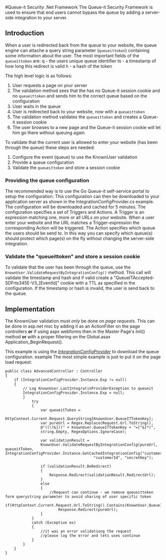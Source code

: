 #Queue-it Security .Net Framework
The Queue-it Security Framework is used to ensure that end users cannot bypass the queue by adding a server-side integration to your server. 
## Introduction
When a user is redirected back from the queue to your website, the queue engine can attache a query string parameter (`queueittoken`) containing some information about the user. 
The most important fields of the `queueittoken` are:
q - the users unique queue identifier
ts - a timestamp of how long this redirect is valid
h - a hash of the token

The high level logic is as follows:

 1. User requests a page on your server
 2. The validation method sees that the has no Queue-it session cookie and no `queueittoken` and sends him to the correct queue based on the configuration
 3. User waits in the queue
 4. User is redirected back to your website, now with a `queueittoken`
 5. The validation method validates the `queueittoken` and creates a Queue-it session cookie
 6. The user browses to a new page and the Queue-it session cookie will let him go there without queuing again

To validate that the current user is allowed to enter your website (has been through the queue) these steps are needed:

 1. Configure the event (queue) to use the KnownUser validation
 2. Provide a queue configuration
 3. Validate the `queueittoken` and store a session cookie


### Providing the queue configuration
The recommended way is to use the Go Queue-it self-service portal to setup the configuration. This configuration can then be downloaded to your application server as shown in the IntegrationConfigProvider.cs example. The configuration will be downloaded and cached for 5 minutes. 
The configuration specifies a set of Triggers and Actions. A Trigger is an expression matching one, more or all URLs on your website. When a user enter your website and the URL matches a Trigger-expression the corresponding Action will be triggered. The Action specifies which queue the users should be send to. 
In this way you can specify which queue(s) should protect which page(s) on the fly without changing the server-side integration.

### Validate the "queueittoken" and store a session cookie
To validate that the user has been through the queue, use the `KnownUser.ValidateRequestByIntegrationConfig()` method. 
This call will validate the timestamp and hash and if valid create a "QueueITAccepted-SDFrts345E-V3_[EventId]" cookie with a TTL as specified in the configuration.
If the timestamp or hash is invalid, the user is send back to the queue.

## Implementation
The KnownUser validation must *only* be done on *page requests*. This can be done in asp.net mvc by adding it as an ActionFilter on the page controllers **or** if using aspx webforms then in the Master Page's Init() method **or** with a proper filtering on the Global.asax Application_BeginRequest(). 

This example is using the *[IntegrationConfigProvider](https://github.com/queueit/QueueIT.Security-NetFramework/blob/master/QueueIT.Security.Examples.Webforms/Advanced.aspx.cs)* to download the queue configuration. example The most simple example is just to put it on the page load request:
```
public class AdvancedController : Controller
{
	if (IntegrationConfigProvider.Instance.Exp != null)
    {
	    // Log KnownUser.LastIntegratinProviderException to queueit
        IntegrationConfigProvider.Instance.Exp = null;
        }
            try
            {
                var queueitToken = 
                HttpContext.Current.Request.QueryString[KnownUser.QueueITTokenKey];
                var pureUrl = Regex.Replace(Request.Url.ToString(),
                @"([\?&])(" + KnownUser.QueueITTokenKey + "=[^&]*)",
                string.Empty, RegexOptions.IgnoreCase);

                var validationResult = 
                KnownUser.ValidateRequestByIntegrationConfig(pureUrl, queueitToken,                 IntegrationConfigProvider.Instance.GetCachedIntegrationConfig("customerid"), 
                                        "customerId", "secretKey");

                if (validationResult.DoRedirect)
                {
                    Response.Redirect(validationResult.RedirectUrl);
                }
                else
                {
                    //Request can continue - we remove queueittoken form querystring parameter to avoid sharing of user specific token
                    if(HttpContext.Current.Request.Url.ToString().Contains(KnownUser.QueueITTokenKey))
                        Response.Redirect(pureUrl);
                }
            }
            catch (Exception ex)
            {
                //it was an error validationg the request
                //please log the error and lets uses continue 
            }
		}
	}
}
```
